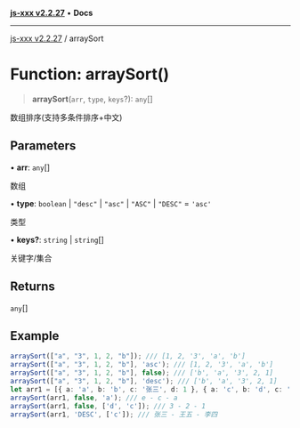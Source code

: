 [**js-xxx v2.2.27**](../README.md) • **Docs**

***

[js-xxx v2.2.27](../README.md) / arraySort

# Function: arraySort()

> **arraySort**(`arr`, `type`, `keys`?): `any`[]

数组排序(支持多条件排序+中文)

## Parameters

• **arr**: `any`[]

数组

• **type**: `boolean` \| `"desc"` \| `"asc"` \| `"ASC"` \| `"DESC"` = `'asc'`

类型

• **keys?**: `string` \| `string`[]

关键字/集合

## Returns

`any`[]

## Example

```ts
arraySort(["a", "3", 1, 2, "b"]); /// [1, 2, '3', 'a', 'b']
arraySort(["a", "3", 1, 2, "b"], 'asc'); /// [1, 2, '3', 'a', 'b']
arraySort(["a", "3", 1, 2, "b"], false); /// ['b', 'a', '3', 2, 1]
arraySort(["a", "3", 1, 2, "b"], 'desc'); /// ['b', 'a', '3', 2, 1]
let arr1 = [{ a: 'a', b: 'b', c: '张三', d: 1 }, { a: 'c', b: 'd', c: '李四', d: 2 }, { a: 'e', b: 'f', c: '王五', d: 3 }];
arraySort(arr1, false, 'a'); /// e - c - a
arraySort(arr1, false, ['d', 'c']); /// 3 - 2 - 1
arraySort(arr1, 'DESC', ['c']); /// 张三 - 王五 - 李四
```
